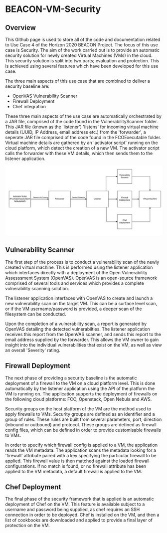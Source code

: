# BEACON-VM-Security

## Overview

This Github page is used to store all of the code and documentation related to Use Case 4 of the Horizon 2020 BEACON Project.  The focus of this use case is Security.  The aim of the work carried out is to provide an automatic security solution for newly created Virtual Machines (VMs) in the cloud.  This security solution is split into two parts; evaluation and protection.  This is achieved using several features which have been developed for this use case.

The three main aspects of this use case that are combined to deliver a security baseline are: 

* OpenVAS Vulnerability Scanner
* Firewall Deployment
* Chef integration

These three main aspects of the use case are automatically orchestrated by a JAR file, comprised of the code found in the VulnerabilityScanner folder.  This JAR file (known as the 'listener') 'listens' for incoming virtual machine details (UUID, IP Address, email address etc.) from the 'forwarder', a seperate JAR file comprised of the code found in the FCOExecutable folder.  Virtual machine details are gathered by an 'activator script' running on the cloud platform, which detect the creation of a new VM.  The activator script calls the forwarder with these VM details, which then sends them to the listener application.

![Screenshot](BEACON%20Flow%20diagram.png)


## Vulnerability Scanner

The first step of the process is to conduct a vulnerability scan of the newly created virtual machine.  This is performed using the listener application which interfaces directly with a deployment of the Open Vulnerability Assesssment System (OpenVAS).  OpenVAS is an open-source framework comprised of several tools and services which provides a complete vulnerability scanning solution.

The listener application interfaces with OpenVAS to create and launch a new vulnerability scan on the target VM.  This can be a surface level scan, or if the VM username/password is provided, a deeper scan of the filesystem can be conducted.  

Upon the completion of a vulnerability scan, a report is generated by OpenVAS detailing the detected vulnerabilties.  The listener application receives this report from the OpenVAS scanner, and sends this report to the email address supplied by the forwarder.  This allows the VM owner to gain insight into the individual vulnerabilities that exist on the VM, as well as view an overall 'Severity' rating.

## Firewall Deployment

The next phase of providing a security baseline is the automatic deployment of a firewall to the VM on a cloud platform level.  This is done automatically by the listener application using the API of the platform the VM is running on.  The application supports the deployment of firewalls on the following cloud platforms: FCO, Openstack, Open Nebula and AWS.

Security groups on the host platform of the VM are the method used to apply firewalls to VMs.  Security groups are defined as an identifier and a group of rules.  These rules are built from several parameters, port, direction (inbound or outbound) and protocol.  These groups are defined as firewall config files, which can be defined in order to provide customisable firewalls to VMs.

In order to specify which firewall config is applied to a VM, the application reads the VM metadata.  The application scans the metadata looking for a 'firewall' attribute paired with a key specifying the particular firewall to be applied.  This firewall value is then matched against the loaded firewall configurations.  If no match is found, or no firewall attribute has been applied to the VM metadata, a default firewall is applied to the VM.

## Chef Deployment

The final phase of the security framework that is applied is an automatic deployment of Chef on the VM.  This feature is available subject to a username and password being supplied, as chef requires an SSH connection in order to be deployed.  Chef is installed on the VM, and then a list of cookbooks are downloaded and applied to provide a final layer of protection on the VM.
